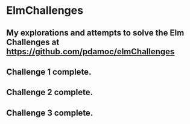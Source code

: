 # ElmChallenges

## My explorations and attempts to solve the Elm Challenges at https://github.com/pdamoc/elmChallenges
## Challenge 1 complete.
## Challenge 2 complete.
## Challenge 3 complete.
